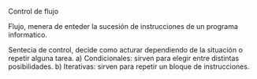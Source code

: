 Control de flujo

Flujo, menera de enteder la sucesión de instrucciones de un programa informatico.

Sentecia de control, decide como acturar dependiendo de la situación o repetir alguna tarea.
  a) Condicionales: sirven para elegir entre distintas posibilidades.
  b) Iterativas: sirven para repetir un bloque de instrucciones.
